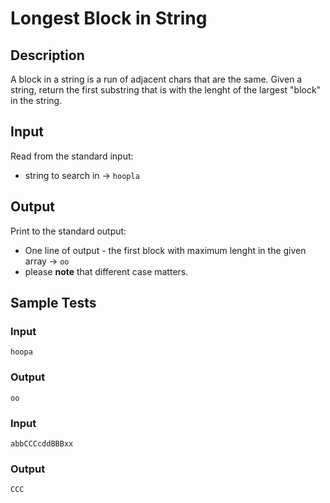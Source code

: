 # Longest Block in String

## Description

A block in a string is a run of adjacent chars that are the same. Given a string, return the first substring that is with the lenght of the largest "block" in the string.

## Input

Read from the standard input:

-   string to search in -> `hoopla`

## Output

Print to the standard output:

-   One line of output - the first block with maximum lenght in the given array -> `oo`
-   please **note** that different case matters.

## Sample Tests

### Input

```
hoopa

```

### Output

```
oo

```

### Input

```
abbCCCcddBBBxx

```

### Output

```
CCC

```